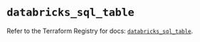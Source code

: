 # `databricks_sql_table`

Refer to the Terraform Registry for docs: [`databricks_sql_table`](https://registry.terraform.io/providers/databricks/databricks/1.83.0/docs/resources/sql_table).
